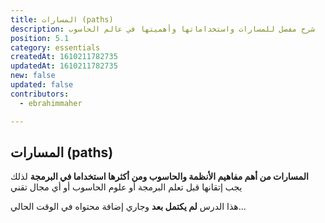 ```yaml
---
title: المسارات (paths)
description: شرح مفصل للمسارات واستخداماتها وأهميتها في عالم الحاسوب
position: 5.1
category: essentials
createdAt: 1610211782735
updatedAt: 1610211782735
new: false
updated: false
contributors:
  - ebrahimmaher

---
```


## المسارات (paths)
**المسارات من أهم مفاهيم اﻷنظمة والحاسوب ومن أكثرها استخداما في البرمجة** لذلك يجب إتقانها قبل تعلم البرمجة أو علوم الحاسوب أو أي مجال تقني

<base-alert>

هذا الدرس **لم يكتمل بعد** وجاري إضافة محتواه في الوقت الحالي...

</base-alert>
